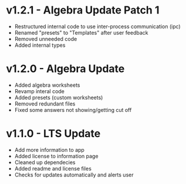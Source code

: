 <!-- @format -->

# v1.2.1 - Algebra Update Patch 1

- Restructured internal code to use inter-process communication (ipc)
- Renamed "presets" to "Templates" after user feedback
- Removed unneeded code
- Added internal types

# v1.2.0 - Algebra Update

- Added algebra worksheets
- Revamp interal code
- Added presets (custom worksheets)
- Removed redundant files
- Fixed some answers not showing/getting cut off

# v1.1.0 - LTS Update

- Add more information to app
- Added license to information page
- Cleaned up dependecies
- Added readme and license files
- Checks for updates automatically and alerts user
